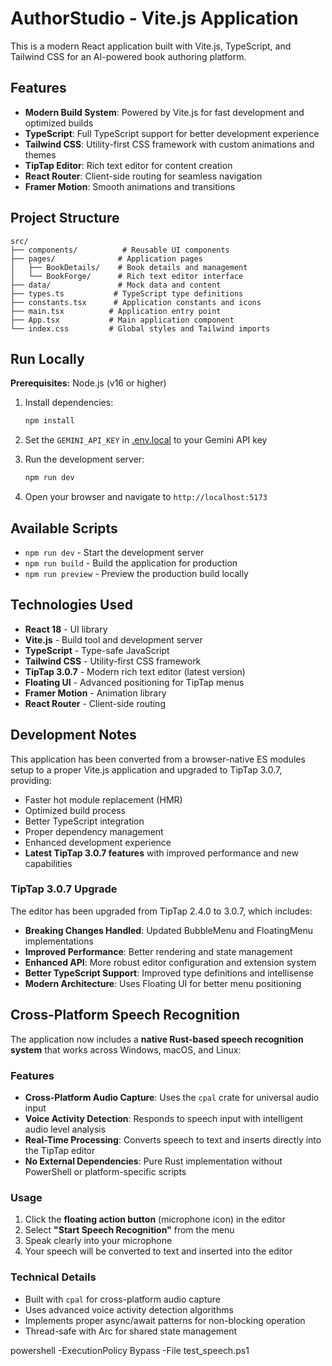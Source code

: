 # AuthorStudio - Vite.js Application

This is a modern React application built with Vite.js, TypeScript, and Tailwind CSS for an AI-powered book authoring platform.

## Features

- **Modern Build System**: Powered by Vite.js for fast development and optimized builds
- **TypeScript**: Full TypeScript support for better development experience
- **Tailwind CSS**: Utility-first CSS framework with custom animations and themes
- **TipTap Editor**: Rich text editor for content creation
- **React Router**: Client-side routing for seamless navigation
- **Framer Motion**: Smooth animations and transitions

## Project Structure

```
src/
├── components/          # Reusable UI components
├── pages/              # Application pages
│   ├── BookDetails/    # Book details and management
│   └── BookForge/      # Rich text editor interface
├── data/               # Mock data and content
├── types.ts           # TypeScript type definitions
├── constants.tsx      # Application constants and icons
├── main.tsx          # Application entry point
├── App.tsx           # Main application component
└── index.css         # Global styles and Tailwind imports
```

## Run Locally

**Prerequisites:** Node.js (v16 or higher)

1. Install dependencies:
   ```bash
   npm install
   ```

2. Set the `GEMINI_API_KEY` in [.env.local](.env.local) to your Gemini API key

3. Run the development server:
   ```bash
   npm run dev
   ```

4. Open your browser and navigate to `http://localhost:5173`

## Available Scripts

- `npm run dev` - Start the development server
- `npm run build` - Build the application for production
- `npm run preview` - Preview the production build locally

## Technologies Used

- **React 18** - UI library
- **Vite.js** - Build tool and development server
- **TypeScript** - Type-safe JavaScript
- **Tailwind CSS** - Utility-first CSS framework
- **TipTap 3.0.7** - Modern rich text editor (latest version)
- **Floating UI** - Advanced positioning for TipTap menus
- **Framer Motion** - Animation library
- **React Router** - Client-side routing

## Development Notes

This application has been converted from a browser-native ES modules setup to a proper Vite.js application and upgraded to TipTap 3.0.7, providing:

- Faster hot module replacement (HMR)
- Optimized build process
- Better TypeScript integration
- Proper dependency management
- Enhanced development experience
- **Latest TipTap 3.0.7 features** with improved performance and new capabilities

### TipTap 3.0.7 Upgrade

The editor has been upgraded from TipTap 2.4.0 to 3.0.7, which includes:

- **Breaking Changes Handled**: Updated BubbleMenu and FloatingMenu implementations
- **Improved Performance**: Better rendering and state management
- **Enhanced API**: More robust editor configuration and extension system
- **Better TypeScript Support**: Improved type definitions and intellisense
- **Modern Architecture**: Uses Floating UI for better menu positioning

## Cross-Platform Speech Recognition

The application now includes a **native Rust-based speech recognition system** that works across Windows, macOS, and Linux:

### Features
- **Cross-Platform Audio Capture**: Uses the `cpal` crate for universal audio input
- **Voice Activity Detection**: Responds to speech input with intelligent audio level analysis  
- **Real-Time Processing**: Converts speech to text and inserts directly into the TipTap editor
- **No External Dependencies**: Pure Rust implementation without PowerShell or platform-specific scripts

### Usage
1. Click the **floating action button** (microphone icon) in the editor
2. Select **"Start Speech Recognition"** from the menu
3. Speak clearly into your microphone
4. Your speech will be converted to text and inserted into the editor

### Technical Details
- Built with `cpal` for cross-platform audio capture
- Uses advanced voice activity detection algorithms
- Implements proper async/await patterns for non-blocking operation
- Thread-safe with Arc<Mutex> for shared state management

powershell -ExecutionPolicy Bypass -File test_speech.ps1
